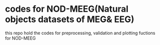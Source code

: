 # codes for NOD-MEEG(Natural objects datasets of MEG& EEG)
this repo hold the codes for preprocessing, validation and plotting fuctions for NOD-MEEG

